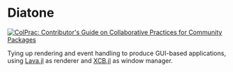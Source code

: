 # Diatone

[![ColPrac: Contributor's Guide on Collaborative Practices for Community Packages](https://img.shields.io/badge/ColPrac-Contributor's%20Guide-blueviolet)](https://github.com/SciML/ColPrac)

Tying up rendering and event handling to produce GUI-based applications, using [Lava.jl](https://github.com/serenity4/Lava.jl) as renderer and [XCB.jl](https://github.com/JuliaGL/XCB.jl) as window manager.
